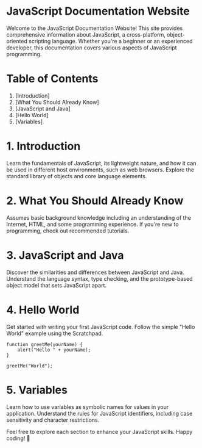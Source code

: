 # JavaScript Documentation Website
Welcome to the JavaScript Documentation Website! This site provides comprehensive information about JavaScript, a cross-platform, object-oriented scripting language. Whether you're a beginner or an experienced developer, this documentation covers various aspects of JavaScript programming.

# Table of Contents
1. [Introduction]
2. [What You Should Already Know]
3. [JavaScript and Java]
4. [Hello World]
5. [Variables]

# 1. Introduction
Learn the fundamentals of JavaScript, its lightweight nature, and how it can be used in different host environments, such as web browsers. Explore the standard library of objects and core language elements.

# 2. What You Should Already Know
Assumes basic background knowledge including an understanding of the Internet, HTML, and some programming experience. If you're new to programming, check out recommended tutorials.

# 3. JavaScript and Java
Discover the similarities and differences between JavaScript and Java. Understand the language syntax, type checking, and the prototype-based object model that sets JavaScript apart.

# 4. Hello World
Get started with writing your first JavaScript code. Follow the simple "Hello World" example using the Scratchpad.

```
function greetMe(yourName) {
    alert("Hello " + yourName);
}

greetMe("World");
```

# 5. Variables
Learn how to use variables as symbolic names for values in your application. Understand the rules for JavaScript identifiers, including case sensitivity and character restrictions.

Feel free to explore each section to enhance your JavaScript skills. Happy coding! 🚀